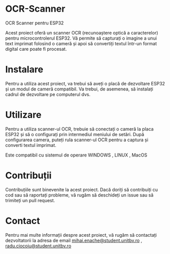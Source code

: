 # OCR-Scanner

OCR Scanner pentru ESP32

Acest proiect oferă un scanner OCR (recunoaștere optică a caracterelor) pentru microcontrolerul ESP32. Vă permite să capturați o imagine a unui text imprimat folosind o cameră și apoi să convertiți textul într-un format digital care poate fi procesat.


# Instalare

Pentru a utiliza acest proiect, va trebui să aveți o placă de dezvoltare ESP32 și un modul de cameră compatibil. Va trebui, de asemenea, să instalați cadrul de dezvoltare pe computerul dvs.

# Utilizare

Pentru a utiliza scanner-ul OCR, trebuie să conectați o cameră la placa ESP32 și să o configurați prin intermediul meniului de setări. După configurarea camera, puteți rula scanner-ul OCR pentru a captura și converti textul imprimat.

Este compatibil cu sistemul de operare WINDOWS , LINUX , MacOS

# Contribuții

Contribuțiile sunt binevenite la acest proiect. Dacă doriți să contribuiți cu cod sau să raportați probleme, vă rugăm să deschideți un issue sau să trimiteți un pull request.

 # Contact

Pentru mai multe informații despre acest proiect, vă rugăm să contactați dezvoltatorii la adresa de email mihai.enache@student.unitbv.ro , radu.ciocoiu@student.unitbv.ro
